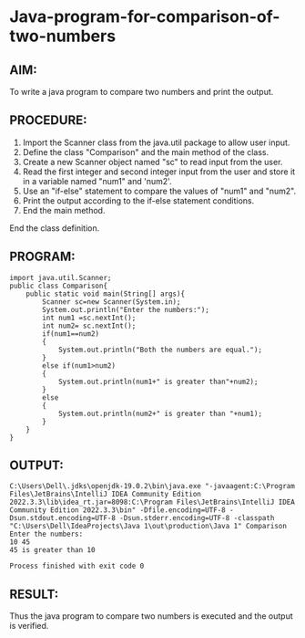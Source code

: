 # Java-program-for-comparison-of-two-numbers

## AIM:
To write a java program to compare two numbers and print the output.

## PROCEDURE:
1. Import the Scanner class from the java.util package to allow user input.
2. Define the class "Comparison" and the main method of the class.
3. Create a new Scanner object named "sc" to read input from the user.
4. Read the first integer and second integer input from the user and store it in a variable named "num1" and 'num2'.
5. Use an "if-else" statement to compare the values of "num1" and "num2".
6. Print the output according to the if-else statement conditions.
7. End the main method.

End the class definition.
## PROGRAM:
```
import java.util.Scanner;
public class Comparison{
    public static void main(String[] args){
        Scanner sc=new Scanner(System.in);
        System.out.println("Enter the numbers:");
        int num1 =sc.nextInt();
        int num2= sc.nextInt();
        if(num1==num2)
        {
            System.out.println("Both the numbers are equal.");
        }
        else if(num1>num2)
        {
            System.out.println(num1+" is greater than"+num2);
        }
        else
        {
            System.out.println(num2+" is greater than "+num1);
        }
    }
}
```
## OUTPUT:
```
C:\Users\Dell\.jdks\openjdk-19.0.2\bin\java.exe "-javaagent:C:\Program Files\JetBrains\IntelliJ IDEA Community Edition 2022.3.3\lib\idea_rt.jar=8098:C:\Program Files\JetBrains\IntelliJ IDEA Community Edition 2022.3.3\bin" -Dfile.encoding=UTF-8 -Dsun.stdout.encoding=UTF-8 -Dsun.stderr.encoding=UTF-8 -classpath "C:\Users\Dell\IdeaProjects\Java 1\out\production\Java 1" Comparison
Enter the numbers:
10 45
45 is greater than 10

Process finished with exit code 0

```

## RESULT:
Thus the java program to compare two numbers is executed and the output is verified.







